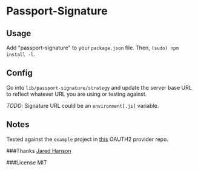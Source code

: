 # Passport-Signature

## Usage
Add "passport-signature" to your `package.json` file. Then, `(sudo) npm install -l`.

## Config
Go into `lib/passport-signature/strategy` and update the server base URL to reflect whatever URL you are using or testing against. 

*TODO*: Signature URL could be an `environment[.js]` variable.

## Notes
Tested against the `example` project in [this](https://github.com/jaredhanson/oauth2orize) OAUTH2 provider repo.

###Thanks 
[Jared Hanson](https://github.com/jaredhanson/)

###License 
MIT